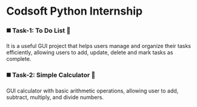 # Codsoft Python Internship
<h3> ◼️ Task-1: To Do List 📝 </h3>
<p> It is a useful GUI project that helps users manage and organize their tasks efficiently, allowing users to add, update, delete and mark tasks as complete. </p>

<h3> ◼️ Task-2: Simple Calculator 🧮 </h3>
<p> GUI calculator with basic arithmetic operations, allowing user to add, subtract, multiply, and divide numbers. </p>
